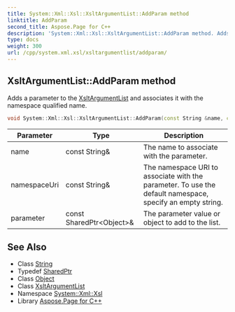 ```yaml
---
title: System::Xml::Xsl::XsltArgumentList::AddParam method
linktitle: AddParam
second_title: Aspose.Page for C++
description: 'System::Xml::Xsl::XsltArgumentList::AddParam method. Adds a parameter to the XsltArgumentList and associates it with the namespace qualified name in C++.'
type: docs
weight: 300
url: /cpp/system.xml.xsl/xsltargumentlist/addparam/
---
```

## XsltArgumentList::AddParam method


Adds a parameter to the [XsltArgumentList](../) and associates it with the namespace qualified name.

```cpp
void System::Xml::Xsl::XsltArgumentList::AddParam(const String &name, const String &namespaceUri, const SharedPtr<Object> &parameter)
```


| Parameter | Type | Description |
| --- | --- | --- |
| name | const String\& | The name to associate with the parameter. |
| namespaceUri | const String\& | The namespace URI to associate with the parameter. To use the default namespace, specify an empty string. |
| parameter | const SharedPtr\<Object\>\& | The parameter value or object to add to the list. |

## See Also

* Class [String](../../../system/string/)
* Typedef [SharedPtr](../../../system/sharedptr/)
* Class [Object](../../../system/object/)
* Class [XsltArgumentList](../)
* Namespace [System::Xml::Xsl](../../)
* Library [Aspose.Page for C++](../../../)

